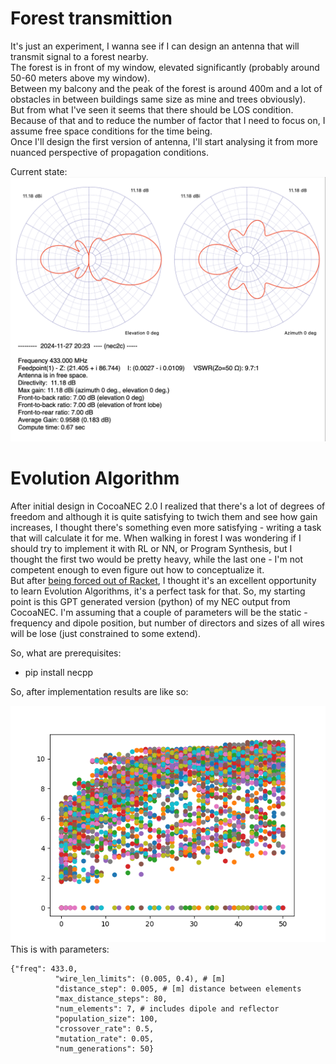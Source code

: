 # Forest transmittion

It's just an experiment, I wanna see if I can design an antenna that will transmit signal to a forest nearby.  
The forest is in front of my window, elevated significantly (probably around 50-60 meters above my window).  
Between my balcony and the peak of the forest is around 400m and a lot of obstacles in between buildings same size as mine and trees obviously).  
But from what I've seen it seems that there should be LOS condition.  
Because of that and to reduce the number of factor that I need to focus on, I assume free space conditions for the time being.  
Once I'll design the first version of antenna, I'll start analysing it from more nuanced perspective of propagation conditions.  

Current state:  
![Yagi-Uda sketch](docs/yagi-uda-sketch.png)

 


# Evolution Algorithm

After initial design in CocoaNEC 2.0 I realized that there's a lot of degrees of freedom and although it is quite satisfying to twich them and see how gain increases, I thought there's something even more satisfying - writing a task that will calculate it for me. When walking in forest I was wondering if I should try to implement it with RL or NN, or Program Synthesis, but I thought the first two would be pretty heavy, while the last one - I'm not competent enough to even figure out how to conceptualize it.  
But after [being forced out of Racket](docs/gpt-cocoa-to-nec2cpp-conversion.md), I thought it's an excellent opportunity to learn Evolution Algorithms, it's a perfect task for that. So, my starting point is this GPT generated version (python) of my NEC output from CocoaNEC. I'm assuming that a couple of parameters will be the static - frequency and dipole position, but number of directors and sizes of all wires will be lose (just constrained to some extend).  

So, what are prerequisites:
- pip install necpp


So, after implementation results are like so:

![evolution](docs/evolution.png)
This is with parameters:

    {"freq": 433.0,
              "wire_len_limits": (0.005, 0.4), # [m]
              "distance_step": 0.005, # [m] distance between elements
              "max_distance_steps": 80,
              "num_elements": 7, # includes dipole and reflector
              "population_size": 100,
              "crossover_rate": 0.5,
              "mutation_rate": 0.05,
              "num_generations": 50}

